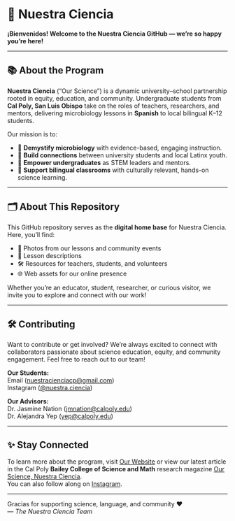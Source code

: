 # 🌱 Nuestra Ciencia

**¡Bienvenidos! Welcome to the Nuestra Ciencia GitHub — we’re so happy you’re here!**

---

## 📚 About the Program

**Nuestra Ciencia** (“Our Science”) is a dynamic university–school partnership rooted in equity, education, and community. Undergraduate students from **Cal Poly, San Luis Obispo** take on the roles of teachers, researchers, and mentors, delivering microbiology lessons in **Spanish** to local bilingual K–12 students.

Our mission is to:

- 🧫 **Demystify microbiology** with evidence-based, engaging instruction.
- 🤝 **Build connections** between university students and local Latinx youth.
- 🌟 **Empower undergraduates** as STEM leaders and mentors.
- 🏫 **Support bilingual classrooms** with culturally relevant, hands-on science learning.

---

## 🗂️ About This Repository

This GitHub repository serves as the **digital home base** for Nuestra Ciencia. Here, you’ll find:

- 📸 Photos from our lessons and community events  
- 🧪 Lesson descriptions  
- 🛠️ Resources for teachers, students, and volunteers  
- 🌐 Web assets for our online presence  

Whether you’re an educator, student, researcher, or curious visitor, we invite you to explore and connect with our work!

---

## 🛠️ Contributing

Want to contribute or get involved? We’re always excited to connect with collaborators passionate about science education, equity, and community engagement. Feel free to reach out to our team!

**Our Students:** <br>
Email (nuestracienciacp@gmail.com) <br>
Instagram ([@nuestra.ciencia](https://instagram.com/nuestra.ciencia))

**Our Advisors:** <br>
Dr. Jasmine Nation (jmnation@calpoly.edu) <br>
Dr. Alejandra Yep (yep@calpoly.edu)

---

## ✨ Stay Connected

To learn more about the program, visit [Our Website](http://nuestraciencia.org/) or view our latest article in the Cal Poly **Bailey College of Science and Math** research magazine [Our Science, Nuestra Ciencia](https://cosam.calpoly.edu/research-magazine/2024/nuestra-ciencia).  
You can also follow along on [Instagram](https://instagram.com/nuestra.ciencia).

---

Gracias for supporting science, language, and community ❤️  
— *The Nuestra Ciencia Team*
